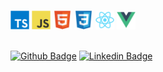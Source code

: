 #

<div style="display: inline_block">
  <img width="30" src="https://github.com/devicons/devicon/blob/master/icons/typescript/typescript-original.svg" />

  <img width="30" src="https://github.com/devicons/devicon/blob/master/icons/javascript/javascript-original.svg" />

  <img width="30" src="https://github.com/devicons/devicon/blob/master/icons/html5/html5-original.svg" />

   <img width="30" src="https://github.com/devicons/devicon/blob/master/icons/css3/css3-original.svg" />

   <img width="30" src="https://github.com/devicons/devicon/blob/master/icons/react/react-original.svg" />

   <img width="30" src="https://github.com/devicons/devicon/blob/master/icons/vuejs/vuejs-original.svg" />
</div>

<br />

[![Github Badge](https://img.shields.io/badge/-Instagram-fff?style=flat-square&logo=Instagram&logoColor=red&link=https://www.instagram.com/mtsodilon/)](https://www.instagram.com/mtsodilon/)
[![Linkedin Badge](https://img.shields.io/badge/-LinkedIn-blue?style=flat-square&logo=Linkedin&logoColor=white&link=https://www.linkedin.com/in/matheusodilon/)](https://www.linkedin.com/in/matheusodilon/)

<!--
**matheusodilon/matheusodilon** is a ✨ _special_ ✨ repository because its `README.md` (this file) appears on your GitHub profile.

Here are some ideas to get you started:

- 🔭 I’m currently working on ...
- 🌱 I’m currently learning ...
- 👯 I’m looking to collaborate on ...
- 🤔 I’m looking for help with ...
- 💬 Ask me about ...
- 📫 How to reach me: ...
- 😄 Pronouns: ...
- ⚡ Fun fact: ...
-->
